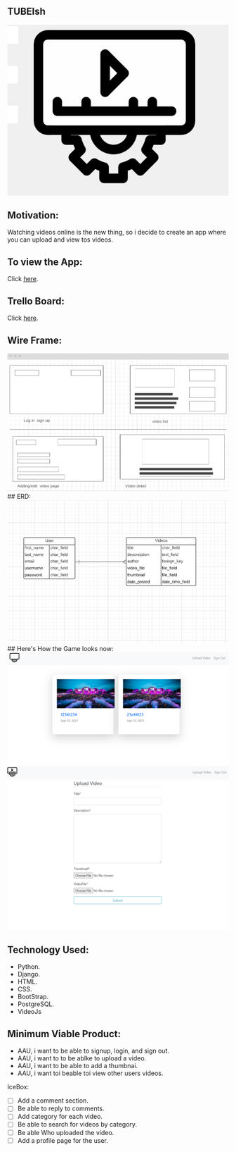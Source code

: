 ## TUBEIsh 
<img src ='readmeimg/vidplayer.png'>

## Motivation:
Watching videos online is the new thing, so i decide to create an app where you can upload and view tos videos.
## To view the App:
Click [here](https://tubeish.herokuapp.com/).
 ## Trello Board:
 Click [here](https://trello.com/b/9PCGIGNy/videouploader).
## Wire Frame:
<img src='readmeimg/wireframe.png'>
## ERD:
<img src ='readmeimg/ERD.png'>
## Here's How the Game looks now:
<img src='readmeimg/porj.png'>
<img src='readmeimg/as.png'>

## Technology Used:
- Python.
- Django.
- HTML.
- CSS.
- BootStrap.
- PostgreSQL.
- VideoJs

## Minimum Viable Product:
- AAU, i want to be able to signup, login, and sign out.
- AAU, i want to to be ablke to upload a video.
- AAU, i want to be able to add a thumbnai.
- AAU, i want toi beable toi view other users videos.

IceBox:
- [ ] Add a comment section.
- [ ] Be able to reply to comments.
- [ ] Add  category for each video.
- [ ] Be able to search for videos by category.
- [ ] Be able Who uploaded the video.
- [ ] Add a profile page for the user.